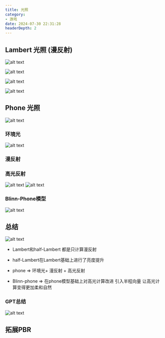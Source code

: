 ```yaml
---
title: 光照
category:
- 游戏
date: 2024-07-30 22:31:28
headerDepth: 2
---
```


## Lambert 光照 (漫反射)
![alt text](res/光照/image.png)

![alt text](res/光照/image-1.png)

![alt text](res/光照/image-2.png)

![alt text](res/光照/image-3.png)

## Phone 光照


![alt text](res/光照/image-4.png)
### 环境光
![alt text](res/光照/image-5.png)
### 漫反射

### 高光反射
![alt text](res/光照/image-6.png)
![alt text](res/光照/image-7.png)

### Blinn-Phone模型
![alt text](res/光照/image-8.png)

## 总结
![alt text](res/光照/image-9.png)

- Lambert和half-Lambert 都是只计算漫反射

- half-Lambert在Lambert基础上进行了亮度提升

- phone => 环境光+ 漫反射 + 高光反射

- Blinn-phone => 在phone模型基础上对高光计算改进 引入半程向量 让高光计算变得更加柔和自然


### GPT总结
![alt text](res/光照/image-10.png)


## 拓展PBR
